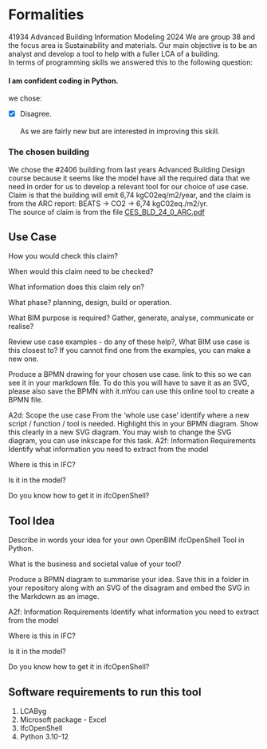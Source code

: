 # Formalities
41934 Advanced Building Information Modeling 2024
We are group 38 and the focus area is Sustainability and materials. Our main objective is to be an analyst and develop a tool to help with a fuller LCA of a building.   
In terms of programming skills we answered this to the following question:  
#### I am confident coding in Python.  
we chose:  
- [x] Disagree.   
<br /> As we are fairly new but are interested in improving this skill.

### The chosen building 
We chose the #2406 building from last years Advanced Building Design course because it seems like the model have all the required data that we need in order for us to develop a relevant tool for our choice of use case.  
Claim is that the building will emit 6,74 kgC02eq/m2/year, and the claim is from the ARC report: BEATS -> CO2 -> 6,74 kgC02eq./m2/yr.  
The source of claim is from the file [CES_BLD_24_0_ARC.pdf]([relative/path/to/your/file](https://github.com/fcBIM/gruppe38/blob/main/rules/Assignment%202/files/CES_BLD_24_06_ARC.pdf))

## Use Case
How you would check this claim?

When would this claim need to be checked?

What information does this claim rely on?

What phase? planning, design, build or operation.

What BIM purpose is required? Gather, generate, analyse, communicate or realise?

Review use case examples - do any of these help?, What BIM use case is this closest to? If you cannot find one from the examples, you can make a new one.

Produce a BPMN drawing for your chosen use case. link to this so we can see it in your markdown file. To do this you will have to save it as an SVG, please also save the BPMN with it.mYou can use this online tool to create a BPMN file.


A2d: Scope the use case
From the ‘whole use case’ identify where a new script / function / tool is needed. Highlight this in your BPMN diagram. Show this clearly in a new SVG diagram. You may wish to change the SVG diagram, you can use inkscape for this task.
A2f: Information Requirements
Identify what information you need to extract from the model

Where is this in IFC?

Is it in the model?

Do you know how to get it in ifcOpenShell?


## Tool Idea  
Describe in words your idea for your own OpenBIM ifcOpenShell Tool in Python.

What is the business and societal value of your tool?

Produce a BPMN diagram to summarise your idea. Save this in a folder in your repository along with an SVG of the disagram and embed the SVG in the Markdown as an image.

A2f: Information Requirements
Identify what information you need to extract from the model

Where is this in IFC?

Is it in the model?

Do you know how to get it in ifcOpenShell?


## Software requirements to run this tool  

1. LCAByg
2. Microsoft package - Excel
3. IfcOpenShell
4. Python 3.10-12
